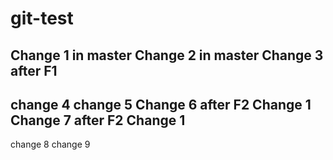 # git-test
Change 1 in master
Change 2 in master
Change 3 after F1  
-----
change 4
change 5
Change 6 after F2 Change 1
Change 7 after F2 Change 1
-----
change 8
change 9

